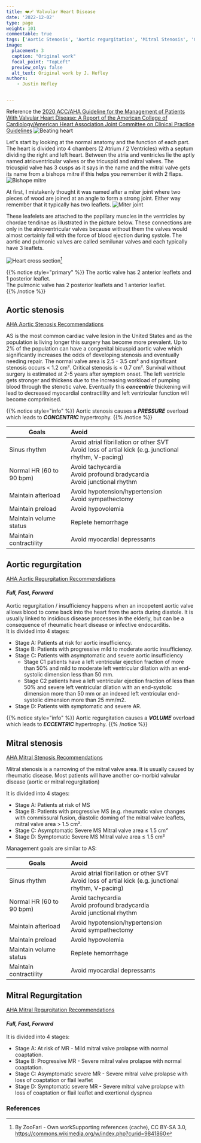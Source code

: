 ```yaml
---
title: ❤️‍🩹 Valvular Heart Disease
date: '2022-12-02'
type: page
weight: 101
commentable: true
tags: ['Aortic Stenosis', 'Aortic regurgitation', 'Mitral Stenosis', 'Cardiovascular']
image:
  placement: 3
  caption: "Original work"
  focal_point: "TopLeft"
  preview_only: false
  alt_text: Original work by J. Hefley
authors:
    - Justin Hefley


---
```




Reference the [2020 ACC/AHA Guideline for the Management of Patients With Valvular Heart Disease: A Report of the American College of Cardiology/American Heart Association Joint Committee on Clinical Practice Guidelines](https://www.ahajournals.org/doi/10.1161/CIR.0000000000000923#d1e434)
![Beating heart](../../CG_Heart.gif "Cross-section of heart pumping")

Let's start by looking at the normal anatomy and the function of each part.  The heart is divided into 4 chambers (2 Atrium / 2 Ventricles) with a septum dividing the right and left heart.  Between the atria and ventricles lie the aptly named atrioventricular valves or the tricuspid and mitral valves.  The tricuspid valve has 3 cusps as it says in the name and the mitral valve gets its name from a bishops mitre if this helps you remember it with 2 flaps.
![Bishope mitre](../../popehat.png "Bishops mitre")

At first, I mistakenly thought it was named after a miter joint where two pieces of wood are joined at an angle to form a strong joint.  Either way remember that it typically has two leaflets.
![Miter joint](../../miter.png "Cross-section of heart pumping")

These leafelets are attached to the papillary muscles in the ventricles by chordae tendinae as illustrated in the picture below.  These connections are only in the atrioventricular valves because without them the valves would almost certainly fail with the force of blood ejection during systole.  The aortic and pulmonic valves are called semilunar valves and each typically have 3 leaflets.

![Heart cross section](../../Heart_diagram-en.svg "Cross-section of heart (labeled)")[^14]


{{% notice style="primary" %}}
 The aortic valve has 2 anterior leaflets and 1 posterior leaflet.  
 The pulmonic valve has 2 posterior leaflets and 1 anterior leaflet.  
{{% /notice %}}

## Aortic stenosis
[AHA Aortic Stenosis Recommendations](https://www.ahajournals.org/doi/10.1161/CIR.0000000000000923#d1e4306)

AS is the most common cardiac valve lesion in the United States and as the population is living longer this surgery has become more prevalent.  Up to 2% of the population can have a congenital bicuspid aortic valve which significantly increases the odds of developing stenosis and eventually needing repair.  The normal valve area is 2.5 - 3.5 cm² and significant stenosis occurs < 1.2 cm².  Critical stenosis is < 0.7 cm².  Survival without surgery is estimated at 2-5 years after symptom onset.  The left ventricle gets stronger and thickens due to the increasing workload of pumping blood through the stenotic valve.  Eventually this ***concentric*** thickening will lead to decreased myocardial contractility and left ventricular function will become comprimised.

{{% notice style="info" %}}
 Aortic stenosis causes a ***PRESSURE*** overload which leads to ***CONCENTRIC*** hypertrophy. 
{{% /notice %}}


| Goals	| Avoid	 | 
| ----------------  | :------ | 
|Sinus rhythm	| Avoid atrial fibrillation or other SVT  <br> Avoid loss of artial kick (e.g. junctional rhythm, V-pacing)                                |   
|Normal HR (60 to 90 bpm)	| Avoid tachycardia <br>  Avoid profound bradycardia <br> Avoid junctional rhythm                              |   
|Maintain afterload	| Avoid hypotension/hypertension <br>   Avoid sympathectomy                           |   
|Maintain preload	| Avoid hypovolemia            |
|Maintain volume status	| Replete hemorrhage                              |   
|Maintain contractility	| Avoid myocardial depressants                              |   




## Aortic regurgitation

[AHA Aortic Regurgitation Recommendations](https://www.ahajournals.org/doi/10.1161/CIR.0000000000000923#d1e5782)

#### ***Full, Fast, Forward***

Aortic regurgitation / insufficiency happens when an incopetent aortic valve allows blood to come back into the heart from the aorta during diastole.  It is usually linked to insidious disease processes in the elderly, but can be a consequence of rheumatic heart disease or infective endocarditis.  
It is divided into 4 stages:
- Stage A: Patients at risk for aortic insufficiency.
- Stage B: Patients with progressive mild to moderate aortic insufficiency.
- Stage C: Patients with asymptomatic and severe aortic insufficiency
    - Stage C1 patients have a left ventricular ejection fraction of more than 50% and mild to moderate left ventricular dilation with an end-systolic dimension less than 50 mm.
    - Stage C2 patients have a left ventricular ejection fraction of less than 50% and severe left ventricular dilation with an end-systolic dimension more than 50 mm or an indexed left ventricular end-systolic dimension more than 25 mm/m2.
- Stage D: Patients with symptomatic and severe AR.

{{% notice style="info" %}}
 Aortic regurgitation causes a ***VOLUME*** overload which leads to ***ECCENTRIC*** hypertrophy. 
{{% /notice %}}




## Mitral stenosis

[AHA Mitral Stenosis Recommendations](https://www.ahajournals.org/doi/10.1161/CIR.0000000000000923#d1e6762)

Mitral stenosis is a narrowing of the mitral valve area.  It is usually caused by rheumatic disease.  Most patients will have another co-morbid valvular disease (aortic or mitral regurgitation)

It is divided into 4 stages:
- Stage A: Patients at risk of MS
- Stage B: Patients with progressive MS (e.g. rheumatic valve changes with commissural fusion, diastolic doming of the mitral valve leaflets, mitral valve area > 1.5 cm².
- Stage C: Asymptomatic Severe MS Mitral valve area ≤ 1.5 cm²
- Stage D: Symptomatic Severe MS Mitral valve area ≤ 1.5 cm²

Management goals are similar to AS:


| Goals	| Avoid	 | 
| ----------------  | :------ | 
|Sinus rhythm	| Avoid atrial fibrillation or other SVT  <br> Avoid loss of artial kick (e.g. junctional rhythm, V-pacing)                                |   
|Normal HR (60 to 90 bpm)	| Avoid tachycardia <br>  Avoid profound bradycardia <br> Avoid junctional rhythm                              |   
|Maintain afterload	| Avoid hypotension/hypertension <br>   Avoid sympathectomy                           |   
|Maintain preload	| Avoid hypovolemia            |
|Maintain volume status	| Replete hemorrhage                              |   
|Maintain contractility	| Avoid myocardial depressants                              |   





## Mitral Regurgitation

[AHA Mitral Regurgitation Recommendations](https://www.ahajournals.org/doi/10.1161/CIR.0000000000000923#d1e7466)

#### ***Full, Fast, Forward***

It is divided into 4 stages:
- Stage A: At risk of MR - Mild mitral valve prolapse with normal coaptation.
- Stage B: Progressive MR - Severe mitral valve prolapse with normal coaptation.
- Stage C: Asymptomatic severe MR - Severe mitral valve prolapse with loss of coaptation or flail leaflet
- Stage D: Symptomatic severe MR - Severe mitral valve prolapse with loss of coaptation or flail leaflet and exertional dyspnea










### References

[^1]: <span style="color:blue">Barash PG, Cullen BF, Stoelting RK, Cahalan MK, Stock MC, Ortega R, Sharar SR, Holt NF, eds. Clinical Anesthesia. 8th edition. Wolters Kluwer; 2017.</span>
[^2]: <span style="color:purple">Chestnut DH, Wong CA, Tsen LC, Ngan Kee WD, Beilin Y, Mhyre JM, Bateman BT, eds. 6th edition. Elsevier; 2020.</span>
[^3]: <span style="color:pink">Coté CJ, Lerman J, Anderson BJ. Coté and Lerman's A Practice of Anesthesia for Infants and Children. 6th edition. Elsevier; 2018.</span>
[^4]: <span style="color:brown">Ehrenwerth J, Eisenkraft J, Berry J, eds. Anesthesia Equipment: Principles and Applications. 3rd edition. Elsevier; 2020.</span>
[^5]: <span style="color:green">Farag E, Mounir-Soliman L, Brown DL. Brown's Atlas of Regional Anesthesia. 6th edition. Elsevier; 2020.</span>
[^6]: <span style="color:red">Flood P, Rathmell JP, Urman RD, eds. Stoelting's Pharmacology & Physiology in Anesthetic Practice. 6th edition. Wolters Kluwer; 2021.</span>
[^7]: <span style="color:yellow">Foster SD, Callahan MF, eds. A Professional Study and Resource Guide for the CRNA. 2nd edition. American Association of Nurse Anesthetists; 2011.</span>
[^8]: <span style="color:orange">Gropper MA, Cohen NH, Eriksson LI, Fleisher LA, Leslie K, Wiener-Kronish JP, eds. Miller's Anesthesia (Vols. 1-2). 9th edition. Elsevier; 2019.</span>
[^9]: <span style="color:indigo">Rosenblatt WH, Popescu WM. Master Techniques in Upper and Lower Airway Management. Wolters Kluwer (LWW); 2015.</span>
[^10]: <span style="color:teal">Hall JE, Hall ME. Guyton and Hall Textbook of Medical Physiology. 14th edition. Elsevier; 2020.</span>
[^11]: <span style="color:maroon">Hines RL, Jones SB, eds. Stoelting's Anesthesia and Co-existing Disease. 8th edition. Elsevier; 2021.</span>
[^12]: <span style="color:aquamarine">Jaffe RA, Schmiesing CA, Golianu B. Anesthesiologist's Manual of Surgical Procedures. 6th ed. Wolters Kluwer; 2020.</span>
[^13]: <span style="color:darkgreen">Nagelhout JJ, Elisha S, Heiner JS, eds. Nurse Anesthesia. 7th edition. Elsevier; 2020.</span>
[^14]: By ZooFari - Own workSupporting references (cache), CC BY-SA 3.0, https://commons.wikimedia.org/w/index.php?curid=9841860